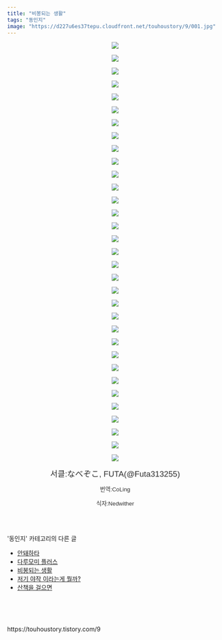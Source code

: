 ```yaml
---
title: "비봉되는 생활"
tags: "동인지"
image: "https://d227u6es37tepu.cloudfront.net/touhoustory/9/001.jpg"
---
```

<div class="article">
<div class="tt_article_useless_p_margin"><p style="text-align: center; clear: none; float: none;"><img src="{{ site.imgserver6 }}/touhoustory/9/001.jpg"/></p><p style="text-align: center; clear: none; float: none;"><img src="{{ site.imgserver6 }}/touhoustory/9/002.jpg"/></p><p style="text-align: center; clear: none; float: none;"><img src="{{ site.imgserver6 }}/touhoustory/9/003.jpg"/></p><p style="text-align: center; clear: none; float: none;"><img src="{{ site.imgserver6 }}/touhoustory/9/004.jpg"/></p><p style="text-align: center; clear: none; float: none;"><img src="{{ site.imgserver6 }}/touhoustory/9/005.jpg"/></p><p style="text-align: center; clear: none; float: none;"><img src="{{ site.imgserver6 }}/touhoustory/9/006.jpg"/></p><p style="text-align: center; clear: none; float: none;"><img src="{{ site.imgserver6 }}/touhoustory/9/007.jpg"/></p><p style="text-align: center; clear: none; float: none;"><img src="{{ site.imgserver6 }}/touhoustory/9/008.jpg"/></p><p style="text-align: center; clear: none; float: none;"><img src="{{ site.imgserver6 }}/touhoustory/9/009.jpg"/></p><p style="text-align: center; clear: none; float: none;"><img src="{{ site.imgserver6 }}/touhoustory/9/010.jpg"/></p><p style="text-align: center; clear: none; float: none;"><img src="{{ site.imgserver6 }}/touhoustory/9/011.jpg"/></p><p style="text-align: center; clear: none; float: none;"><img src="{{ site.imgserver6 }}/touhoustory/9/012.jpg"/></p><p style="text-align: center; clear: none; float: none;"><img src="{{ site.imgserver6 }}/touhoustory/9/013.jpg"/></p><p style="text-align: center; clear: none; float: none;"><img src="{{ site.imgserver6 }}/touhoustory/9/014.jpg"/></p><p style="text-align: center; clear: none; float: none;"><img src="{{ site.imgserver6 }}/touhoustory/9/015.jpg"/></p><p style="text-align: center; clear: none; float: none;"><img src="{{ site.imgserver6 }}/touhoustory/9/016.jpg"/></p><p style="text-align: center; clear: none; float: none;"><img src="{{ site.imgserver6 }}/touhoustory/9/017.jpg"/></p><p style="text-align: center; clear: none; float: none;"><img src="{{ site.imgserver6 }}/touhoustory/9/018.jpg"/></p><p style="text-align: center; clear: none; float: none;"><img src="{{ site.imgserver6 }}/touhoustory/9/019.jpg"/></p><p style="text-align: center; clear: none; float: none;"><img src="{{ site.imgserver6 }}/touhoustory/9/020.jpg"/></p><p style="text-align: center; clear: none; float: none;"><img src="{{ site.imgserver6 }}/touhoustory/9/021.jpg"/></p><p style="text-align: center; clear: none; float: none;"><img src="{{ site.imgserver6 }}/touhoustory/9/022.jpg"/></p><p style="text-align: center; clear: none; float: none;"><img src="{{ site.imgserver6 }}/touhoustory/9/023.jpg"/></p><p style="text-align: center; clear: none; float: none;"><img src="{{ site.imgserver6 }}/touhoustory/9/024.jpg"/></p><p style="text-align: center; clear: none; float: none;"><img src="{{ site.imgserver6 }}/touhoustory/9/025.jpg"/></p><p style="text-align: center; clear: none; float: none;"><img src="{{ site.imgserver6 }}/touhoustory/9/026.jpg"/></p><p style="text-align: center; clear: none; float: none;"><img src="{{ site.imgserver6 }}/touhoustory/9/027.jpg"/></p><p style="text-align: center; clear: none; float: none;"><img src="{{ site.imgserver6 }}/touhoustory/9/028.jpg"/></p><p style="text-align: center; clear: none; float: none;"><img src="{{ site.imgserver6 }}/touhoustory/9/029.jpg"/></p><p style="text-align: center; clear: none; float: none;"><img src="{{ site.imgserver6 }}/touhoustory/9/030.jpg"/></p><p style="text-align: center; clear: none; float: none;"><img src="{{ site.imgserver6 }}/touhoustory/9/031.jpg"/></p><p style="text-align: center; clear: none; float: none;"><img src="{{ site.imgserver6 }}/touhoustory/9/032.jpg"/></p><p style="text-align: center; clear: none; float: none;"><img src="{{ site.imgserver6 }}/touhoustory/9/033.jpg"/></p><p style="text-align: center;"><span style='color: rgb(48, 48, 48); font-family: "Apple SD Gothic Neo", "Malgun Gothic", "맑은 고딕", sans-serif; font-size: 16px; text-align: center;'><span style="font-size: 14pt;">서클:なべぞこ, FUTA(@Futa313255)</span></span></p><p style="text-align: center;"><span style='color: rgb(48, 48, 48); font-family: "Apple SD Gothic Neo", "Malgun Gothic", "맑은 고딕", sans-serif; font-size: 10pt; text-align: center;'>번역:CoLing</span></p><p style="text-align: center;"><span style='color: rgb(48, 48, 48); font-family: "Apple SD Gothic Neo", "Malgun Gothic", "맑은 고딕", sans-serif; font-size: 10pt; text-align: center;'>식자:Nedwither</span></p> </div></div><br/>
<div class="tagTrail">
</div><br/>
<div class="another">
<p>'동인지' 카테고리의 다른 글</p>
<ul>
<li><a href="/touhoustory_11">안돼하타</a></li>
<li><a href="/touhoustory_10">다루모미 플러스</a></li>
<li><a href="/touhoustory_9">비봉되는 생활</a></li>
<li><a href="/touhoustory_7">저기 야작 이라는게 뭘까?</a></li>
<li><a href="/touhoustory_6">산책을 걸으면</a></li>
</ul>
</div><br/>
<div class="cb_lstcomment">
</div><br/>
<br/>
<p id="refer">https://touhoustory.tistory.com/9</p>
<br/>
